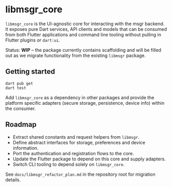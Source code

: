 # libmsgr_core

`libmsgr_core` is the UI-agnostic core for interacting with the msgr backend.
It exposes pure Dart services, API clients and models that can be consumed from
both Flutter applications and command line tooling without pulling in Flutter
plugins or `dart:ui`.

Status: **WIP** – the package currently contains scaffolding and will be filled
out as we migrate functionality from the existing `libmsgr` package.

## Getting started

```
dart pub get
dart test
```

Add `libmsgr_core` as a dependency in other packages and provide the platform
specific adapters (secure storage, persistence, device info) within the
consumer.

## Roadmap

- Extract shared constants and request helpers from `libmsgr`.
- Define abstract interfaces for storage, preferences and device information.
- Port the authentication and registration flows to the core.
- Update the Flutter package to depend on this core and supply adapters.
- Switch CLI tooling to depend solely on `libmsgr_core`.

See `docs/libmsgr_refactor_plan.md` in the repository root for migration
details.
